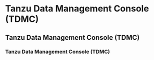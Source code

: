 # Tanzu Data Management Console (TDMC)
## Tanzu Data Management Console (TDMC)
### Tanzu Data Management Console (TDMC)
